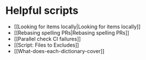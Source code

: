 # Helpful scripts

* [[Looking for items locally|Looking for items locally]]
* [[Rebasing spelling PRs|Rebasing spelling PRs]]
* [[Parallel check CI failures]]
* [[Script: Files to Excludes]]
* [[What-does-each-dictionary-cover]]